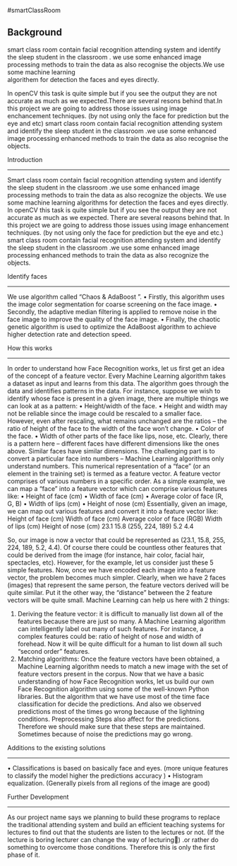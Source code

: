 #smartClassRoom

Background
-----------
smart class room contain facial recognition attending system and identify the sleep student in the classroom .
we use some enhanced image processing methods to train the data as also recognise the objects.We use some machine learning  
algorithem for detection the faces and eyes directly.

In openCV this task is quite simple but if you see the output they are not accurate as much as we expected.There are several resons 
behind that.In this project we are going to address those issues using image enchancement techniques.
(by not using only the face for prediction but the eye and etc)
smart class room contain facial recognition attending system and identify the sleep student in the classroom .we use some enhanced image processing enhanced methods to train the data as also recognise the objects.  

Introduction
________________________________________

Smart class room contain facial recognition attending system and identify the sleep student in the classroom .we use some enhanced image processing methods to train the data as also recognize the objects. We use some machine learning
algorithms for detection the faces and eyes directly. In openCV this task is quite simple but if you see the output they are not accurate as much as we expected. There are several reasons behind that. In this project we are going to address those issues using image enhancement techniques. (by not using only the face for prediction but the eye and etc.) smart class room contain facial recognition attending system and identify the sleep student in the classroom .we use some enhanced image processing enhanced methods to train the data as also recognize the objects.

Identify faces  
________________________________________

We use algorithm called “Chaos & AdaBoost ”.
•	Firstly, this algorithm uses the image color segmentation for coarse screening on the face image.
•	Secondly, the adaptive median filtering is applied to remove noise in  the face image to improve the quality of the face image.
•	Finally, the chaotic genetic algorithm is used to optimize the AdaBoost algorithm to achieve higher detection rate and detection speed.


How this works 
________________________________________

In order to understand how Face Recognition works, let us first get an idea of the concept of a feature vector. Every Machine Learning algorithm takes a dataset as input and learns from this data. The algorithm goes through the data and identifies patterns in the data.
 For instance, suppose we wish to identify whose face is present in a given image, there are multiple things we can look at as a pattern:
•	Height/width of the face.
•	Height and width may not be reliable since the image could be rescaled to a smaller face. However, even after rescaling, what remains unchanged are the ratios – the ratio of height of the face to the width of the face won’t change.
•	Color of the face.
•	Width of other parts of the face like lips, nose, etc.
Clearly, there is a pattern here – different faces have different dimensions like the ones above. Similar faces have similar dimensions. The challenging part is to convert a particular face into numbers – Machine Learning algorithms only understand numbers. This numerical representation of a “face” (or an element in the training set) is termed as a feature vector. A feature vector comprises of various numbers in a specific order.
As a simple example, we can map a “face” into a feature vector which can comprise various features like:
•	Height of face (cm)
•	Width of face (cm)
•	Average color of face (R, G, B)
•	Width of lips (cm)
•	Height of nose (cm)
Essentially, given an image, we can map out various features and convert it into a feature vector like:
Height of face (cm)	Width of face (cm)	Average color of face (RGB)	Width of lips (cm)	Height of nose (cm)
23.1	15.8	(255, 224, 189)	5.2	4.4
 
So, our image is now a vector that could be represented as (23.1, 15.8, 255, 224, 189, 5.2, 4.4). 
Of course there could be countless other features that could be derived from the image (for instance, hair color, facial hair, spectacles, etc). However, for the example, let us consider just these 5 simple features.
Now, once we have encoded each image into a feature vector, the problem becomes much simpler. Clearly, when we have 2 faces (images) that represent the same person, the feature vectors derived will be quite similar. Put it the other way, the “distance” between the 2 feature vectors will be quite small.
Machine Learning can help us here with 2 things:
1.	Deriving the feature vector: it is difficult to manually list down all of the features because there are just so many. A Machine Learning algorithm can intelligently label out many of such features. For instance, a complex features could be: ratio of height of nose and width of forehead. Now it will be quite difficult for a human to list down all such “second order” features.
2.	Matching algorithms: Once the feature vectors have been obtained, a Machine Learning algorithm needs to match a new image with the set of feature vectors present in the corpus.
Now that we have a basic understanding of how Face Recognition works, let us build our own Face Recognition algorithm using some of the well-known Python libraries.
But the algorithm that we have use most of the time face classification for decide the predictions. And also we observed predictions most of the times go wrong because of the lightning conditions. Preprocessing Steps also affect for the predictions. Therefore we should make sure that these steps are maintained. Sometimes because of noise the predictions may go wrong.

Additions to the existing solutions
______________________________________

•	Classifications is based on basically face and eyes. (more unique features to classify the model higher the predictions accuracy )
•	Histogram equalization. (Generally pixels from all regions of the image are good)

Further Development
________________________________________
As our project name says we planning to build these programs to replace the traditional attending system and build an efficient teaching systems for lectures to find out that the students are listen to the lectures or not. (If the lecture is boring lecturer can change the way of lecturing) .or rather do something to overcome those conditions. Therefore this is only the first phase of it.

